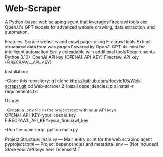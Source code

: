 ﻿# Web-Scraper
A Python-based web scraping agent that leverages Firecrawl tools and OpenAI's 
GPT models for advanced website crawling, data extraction, and automation.

Features:
Scrape websites and crawl pages using Firecrawl tools
Extract structured data from web pages
Powered by OpenAI GPT-4o-mini for intelligent automation
Easily extendable with additional tools
Requirements
Python 3.10+
OpenAI API key (OPENAI_API_KEY)
Firecrawl API key (FIRECRAWL_API_KEY)

Installation:

-Clone this repository:
git clone https://github.com/Hoovie105/Web-scraper.git
cd Web-scraper
2-Install dependencies:
pip install -r requirements.txt

Usage:

-Create a .env file in the project root with your API keys
OPENAI_API_KEY=your_openai_key
FIRECRAWL_API_KEY=your_firecrawl_key

-Run the main script
python main.py

Project Structure:
main.py — Main entry point for the web scraping agent
pyproject.toml — Project dependencies and metadata
.env — (Not included) Store your API keys here
License
MIT
